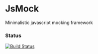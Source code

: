 JsMock
======

Minimalistic javascript mocking framework

### Status
[![Build Status](https://travis-ci.org/PredatoryPlatanus/JsMock.png?branch=master)](https://travis-ci.org/PredatoryPlatanus/JsMock)
